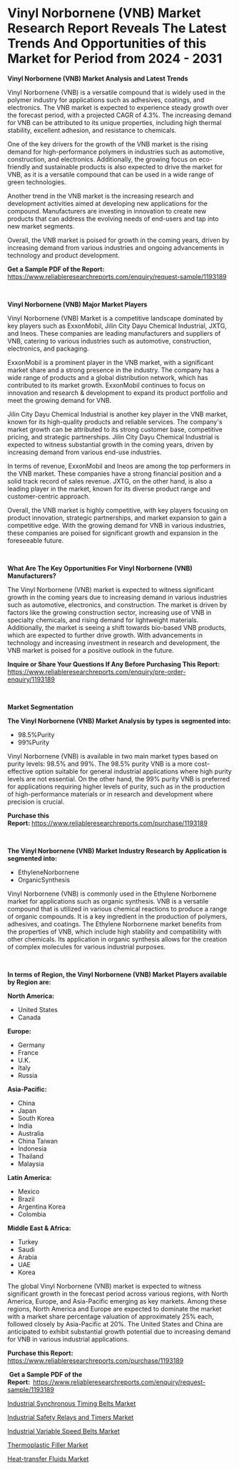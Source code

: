 <p><h1>Vinyl Norbornene (VNB) Market Research Report Reveals The Latest Trends And Opportunities of this Market for Period from 2024 - 2031</h1></p><p><strong>Vinyl Norbornene (VNB) Market Analysis and Latest Trends</strong></p>
<p><p>Vinyl Norbornene (VNB) is a versatile compound that is widely used in the polymer industry for applications such as adhesives, coatings, and electronics. The VNB market is expected to experience steady growth over the forecast period, with a projected CAGR of 4.3%. The increasing demand for VNB can be attributed to its unique properties, including high thermal stability, excellent adhesion, and resistance to chemicals.</p><p>One of the key drivers for the growth of the VNB market is the rising demand for high-performance polymers in industries such as automotive, construction, and electronics. Additionally, the growing focus on eco-friendly and sustainable products is also expected to drive the market for VNB, as it is a versatile compound that can be used in a wide range of green technologies.</p><p>Another trend in the VNB market is the increasing research and development activities aimed at developing new applications for the compound. Manufacturers are investing in innovation to create new products that can address the evolving needs of end-users and tap into new market segments.</p><p>Overall, the VNB market is poised for growth in the coming years, driven by increasing demand from various industries and ongoing advancements in technology and product development.</p></p>
<p><strong>Get a Sample PDF of the Report:&nbsp;</strong> <a href="https://www.reliableresearchreports.com/enquiry/request-sample/1193189">https://www.reliableresearchreports.com/enquiry/request-sample/1193189</a></p>
<p>&nbsp;</p>
<p><strong>Vinyl Norbornene (VNB) Major Market Players</strong></p>
<p><p>Vinyl Norbornene (VNB) Market is a competitive landscape dominated by key players such as ExxonMobil, Jilin City Dayu Chemical Industrial, JXTG, and Ineos. These companies are leading manufacturers and suppliers of VNB, catering to various industries such as automotive, construction, electronics, and packaging.</p><p>ExxonMobil is a prominent player in the VNB market, with a significant market share and a strong presence in the industry. The company has a wide range of products and a global distribution network, which has contributed to its market growth. ExxonMobil continues to focus on innovation and research & development to expand its product portfolio and meet the growing demand for VNB.</p><p>Jilin City Dayu Chemical Industrial is another key player in the VNB market, known for its high-quality products and reliable services. The company's market growth can be attributed to its strong customer base, competitive pricing, and strategic partnerships. Jilin City Dayu Chemical Industrial is expected to witness substantial growth in the coming years, driven by increasing demand from various end-use industries.</p><p>In terms of revenue, ExxonMobil and Ineos are among the top performers in the VNB market. These companies have a strong financial position and a solid track record of sales revenue. JXTG, on the other hand, is also a leading player in the market, known for its diverse product range and customer-centric approach.</p><p>Overall, the VNB market is highly competitive, with key players focusing on product innovation, strategic partnerships, and market expansion to gain a competitive edge. With the growing demand for VNB in various industries, these companies are poised for significant growth and expansion in the foreseeable future.</p></p>
<p>&nbsp;</p>
<p><strong>What Are The Key Opportunities For Vinyl Norbornene (VNB) Manufacturers?</strong></p>
<p><p>The Vinyl Norbornene (VNB) market is expected to witness significant growth in the coming years due to increasing demand in various industries such as automotive, electronics, and construction. The market is driven by factors like the growing construction sector, increasing use of VNB in specialty chemicals, and rising demand for lightweight materials. Additionally, the market is seeing a shift towards bio-based VNB products, which are expected to further drive growth. With advancements in technology and increasing investment in research and development, the VNB market is poised for a positive outlook in the future.</p></p>
<p><strong>Inquire or Share Your Questions If Any Before Purchasing This Report:</strong> <a href="https://www.reliableresearchreports.com/enquiry/pre-order-enquiry/1193189">https://www.reliableresearchreports.com/enquiry/pre-order-enquiry/1193189</a></p>
<p>&nbsp;</p>
<p><strong>Market Segmentation</strong></p>
<p><strong>The Vinyl Norbornene (VNB) Market Analysis by types is segmented into:</strong></p>
<p><ul><li>98.5%Purity</li><li>99%Purity</li></ul></p>
<p><p>Vinyl Norbornene (VNB) is available in two main market types based on purity levels: 98.5% and 99%. The 98.5% purity VNB is a more cost-effective option suitable for general industrial applications where high purity levels are not essential. On the other hand, the 99% purity VNB is preferred for applications requiring higher levels of purity, such as in the production of high-performance materials or in research and development where precision is crucial.</p></p>
<p><strong>Purchase this Report:&nbsp;</strong><a href="https://www.reliableresearchreports.com/purchase/1193189">https://www.reliableresearchreports.com/purchase/1193189</a></p>
<p>&nbsp;</p>
<p><strong>The Vinyl Norbornene (VNB) Market Industry Research by Application is segmented into:</strong></p>
<p><ul><li>EthyleneNorbornene</li><li>OrganicSynthesis</li></ul></p>
<p><p>Vinyl Norbornene (VNB) is commonly used in the Ethylene Norbornene market for applications such as organic synthesis. VNB is a versatile compound that is utilized in various chemical reactions to produce a range of organic compounds. It is a key ingredient in the production of polymers, adhesives, and coatings. The Ethylene Norbornene market benefits from the properties of VNB, which include high stability and compatibility with other chemicals. Its application in organic synthesis allows for the creation of complex molecules for various industrial purposes.</p></p>
<p>&nbsp;</p>
<p><strong>In terms of Region, the Vinyl Norbornene (VNB) Market Players available by Region are:</strong></p>
<p>
    <p> <strong> North America: </strong>
        <ul>
            <li>United States</li>
            <li>Canada</li>
        </ul>
        </p> 
    <p> <strong> Europe: </strong>
        <ul>
            <li>Germany</li>
            <li>France</li>
            <li>U.K.</li>
            <li>Italy</li>
            <li>Russia</li>
        </ul>
        </p> 
    <p> <strong> Asia-Pacific: </strong>
        <ul>
            <li>China</li>
            <li>Japan</li>
            <li>South Korea</li>
            <li>India</li>
            <li>Australia</li>
            <li>China Taiwan</li>
            <li>Indonesia</li>
            <li>Thailand</li>
            <li>Malaysia</li>
        </ul>
        </p> 
    <p> <strong> Latin America: </strong>
        <ul>
            <li>Mexico</li>
            <li>Brazil</li>
            <li>Argentina Korea</li>
            <li>Colombia</li>
        </ul>
        </p> 
    <p> <strong> Middle East & Africa: </strong>
        <ul>
            <li>Turkey</li>
            <li>Saudi</li>
            <li>Arabia</li>
            <li>UAE</li>
            <li>Korea</li>
        </ul>
    </p>
    </p>
<p><p>The global Vinyl Norbornene (VNB) market is expected to witness significant growth in the forecast period across various regions, with North America, Europe, and Asia-Pacific emerging as key markets. Among these regions, North America and Europe are expected to dominate the market with a market share percentage valuation of approximately 25% each, followed closely by Asia-Pacific at 20%. The United States and China are anticipated to exhibit substantial growth potential due to increasing demand for VNB in various industrial applications.</p></p>
<p><strong>Purchase this Report: </strong><a href="https://www.reliableresearchreports.com/purchase/1193189">https://www.reliableresearchreports.com/purchase/1193189</a></p>
<p>&nbsp;<strong>Get a Sample PDF of the Report:&nbsp;&nbsp;</strong><a href="https://www.reliableresearchreports.com/enquiry/request-sample/1193189">https://www.reliableresearchreports.com/enquiry/request-sample/1193189</a></p>
<p><strong></strong></p>
<p><p><a href="https://medium.com/@dolorestoy4545/industrial-synchronous-timing-belts-market-outlook-industry-overview-and-forecast-2024-to-2031-b88ae9f9b29d">Industrial Synchronous Timing Belts Market</a></p><p><a href="https://medium.com/@dolorestoy4545/industrial-safety-relays-and-timers-market-research-report-its-history-and-forecast-2024-to-2031-314722e65eb8">Industrial Safety Relays and Timers Market</a></p><p><a href="https://medium.com/@dolorestoy4545/industrial-variable-speed-belts-market-size-cagr-trends-2024-2030-9883ebe1cd93">Industrial Variable Speed Belts Market</a></p><p><a href="https://github.com/brenzgnarento/Market-Research-Report-List-1/blob/main/thermoplastic-filler-market.md">Thermoplastic Filler Market</a></p><p><a href="https://github.com/jerrycopelandthomaswsqd8q/Market-Research-Report-List-1/blob/main/heat-transfer-fluids-market.md">Heat-transfer Fluids Market</a></p></p>